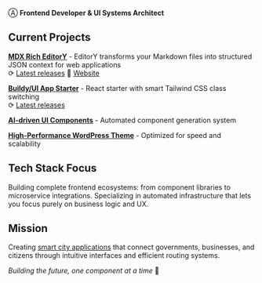 Ⓐ **Frontend Developer & UI Systems Architect**

## Current Projects

**[MDX Rich EditorY](https://github.com/alexy-os/mdx-editory)** - EditorY transforms your Markdown files into structured JSON context for web applications  
⟳ [Latest releases](https://github.com/alexy-os/mdx-editory/releases) 🔗 [Website](https://editory.vercel.app/)

**[Buildy/UI App Starter](https://github.com/buildy-ui/app-starter)** - React starter with smart Tailwind CSS class switching  
⟳ [Latest releases](https://github.com/buildy-ui/app-starter/releases)

**[AI-driven UI Components](https://github.com/buildy-ui/ui)** - Automated component generation system

**[High-Performance WordPress Theme](https://github.com/alexy-os/wp-fasty)** - Optimized for speed and scalability

## Tech Stack Focus

Building complete frontend ecosystems: from component libraries to microservice integrations. Specializing in automated infrastructure that lets you focus purely on business logic and UX.

## Mission

Creating [smart city applications](https://ecocity.alexy-os.com/) that connect governments, businesses, and citizens through intuitive interfaces and efficient routing systems.

*Building the future, one component at a time* 🎯
